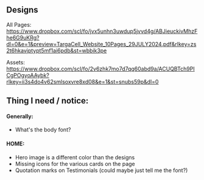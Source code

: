 ## Designs

All Pages:
https://www.dropbox.com/scl/fo/jvx5unhn3uwdup5jvvd4g/ABJieuckivMhzFhe6G9uKRg?dl=0&e=1&preview=TargaCell_Website_10Pages_29JULY2024.pdf&rlkey=zs2t6hkavjptypt5mf1ai6pdb&st=wbbik3pe

Assets:
https://www.dropbox.com/scl/fo/2v6zhk7mo7d7qq60abd9a/ACUQBTch9PICgPOgyoAAybk?rlkey=ii3s4do4v62smlsoxvre8xd08&e=1&st=snubs59p&dl=0

## Thing I need / notice:

#### Generally:
- What's the body font?

#### HOME:
- Hero image is a different color than the designs
- Missing icons for the various cards on the page
- Quotation marks on Testimonials (could maybe just tell me the font?)

